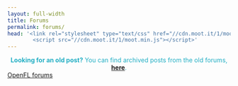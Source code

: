 ```yaml
---
layout: full-width
title: Forums
permalink: forums/
head: '<link rel="stylesheet" type="text/css" href="//cdn.moot.it/1/moot.css">
        <script src="//cdn.moot.it/1/moot.min.js"></script>'
---
```


<div class="alert alert-info" style="margin-bottom: 0; border-radius: 0; border: none; background: color: #baedf4; color: #24afc4; text-align: center">
    <strong>Looking for an old post?</strong> You can find archived posts from the old forums, <a href="/archive/community"><strong>here</strong></a>.
  </div>

<a class="moot" href="https://moot.it/i/openfl">
   OpenFL forums</a>
